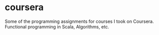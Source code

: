 coursera
========

Some of the programming assignments for courses I took on Coursera. Functional programming in Scala, Algorithms, etc.
